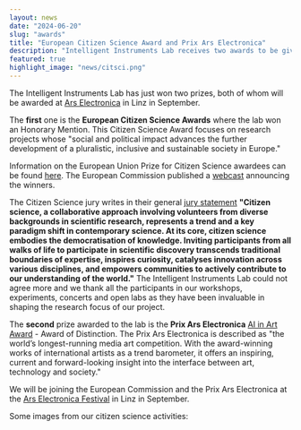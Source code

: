 ```yaml
---
layout: news
date: "2024-06-20"
slug: "awards"
title: "European Citizen Science Award and Prix Ars Electronica"
description: "Intelligent Instruments Lab receives two awards to be given at Ars Electronica"
featured: true
highlight_image: "news/citsci.png"
---
```


<script>
    import CaptionedImage from "../../components/Images/CaptionedImage.svelte"
</script>

The Intelligent Instruments Lab has just won two prizes, both of whom will be awarded at <a href="https://ars.electronica.art/news/en/">Ars Electronica</a> in Linz in September. 


<CaptionedImage
    src="news/citsci.png"
    alt="European Citizen Science Awards"
    caption="European Citizen Science Awards"
/>

The **first** one is the **European Citizen Science Awards** where the lab won an Honorary Mention. This Citizen Science Award focuses on research projects whose "social and political impact advances the further development of a pluralistic, inclusive and sustainable society in Europe." 

Information on the European Union Prize for Citizen Science awardees can be found <a href="https://ars.electronica.art/citizenscience/en/winners/">here</a>. The European Commission published a <a href="https://webcast.ec.europa.eu/eu-prize-for-citizen-science-2024-announcement-of-winners">webcast</a> announcing the winners.

The Citizen Science jury writes in their general <a href="https://ars.electronica.art/citizenscience/en/jury/">jury statement</a> <b>"Citizen science, a collaborative approach involving volunteers from diverse backgrounds in scientific research, represents a trend and a key paradigm shift in contemporary science. At its core, citizen science embodies the democratisation of knowledge. Inviting participants from all walks of life to participate in scientific discovery transcends traditional boundaries of expertise, inspires curiosity, catalyses innovation across various disciplines, and empowers communities to actively contribute to our understanding of the world."</b> The Intelligent Instruments Lab could not agree more and we thank all the participants in our workshops, experiments, concerts and open labs as they have been invaluable in shaping the research focus of our project.

<CaptionedImage
    src="news/arselect.png"
    alt="Prix Ars Electronica"
    caption="Prix Ars Electronica"
/>

The **second** prize awarded to the lab is the **Prix Ars Electronica** <a href="https://ars.electronica.art/prix/en/winners/#aiinartaward">AI in Art Award</a> - Award of Distinction. The Prix Ars Electronica is described as "the world’s longest-running media art competition. With the award-winning works of international artists as a trend barometer, it offers an inspiring, current and forward-looking insight into the interface between art, technology and society."

We will be joining the European Commission and the Prix Ars Electronica at the <a href="https://ars.electronica.art/news/en/">Ars Electronica Festival</a> in Linz in September. 

Some images from our citizen science activities:

<CaptionedImage
    src="news/organolib-6330.jpg"
    alt="Organium workshop"
    caption="Organium workshop"
/>

<CaptionedImage
    src="stock/science_fair3.jpg"
    alt="iil at the European Science Night"
    caption="iil at the European Science Night"
/>

<CaptionedImage
    src="workshops/hjalteyri.jpg"
    alt="Instrument workshop at Hjalteyri in Northern Iceland"
    caption="Instrument workshop at Hjalteyri in Northern Iceland"
/>

<CaptionedImage
    src="workshops/latent.jpg"
    alt="Hosting the Artificial Intelligence and Music Creativity Conference in Sussex"
    caption="Hosting the Artificial Intelligence and Music Creativity Conference in Sussex"
/>

<CaptionedImage
    src="workshops/organ.jpg"
    alt="Organic Intelligence Workshop at Hallgrimskirkja in Reykjavik"
    caption="Organic Intelligence Workshop at Hallgrimskirkja in Reykjavik"
/>

<CaptionedImage
    src="workshops/txalaDynjandi.jpg"
    alt="Intelligent txalaparta workshop in Reykjavik"
    caption="Intelligent txalaparta workshop in Reykjavik"
/>
